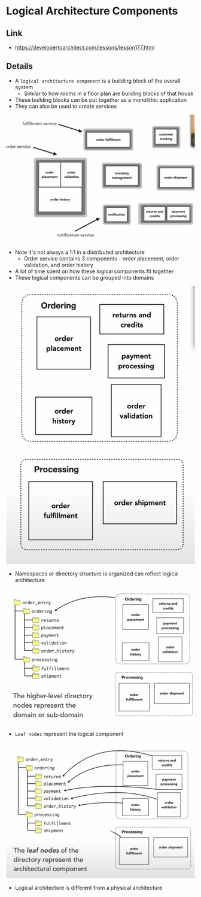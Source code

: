 # Logical Architecture Components

## Link

- https://developertoarchitect.com/lessons/lesson177.html

## Details

- A `logical architecture component` is a building block of the overall system
    - Similar to how rooms in a floor plan are building blocks of that house
- These building blocks can be put together as a monolithic application
- They can also be used to create services

![](./images/1.png)

- Note it's not always a 1:1 in a distributed architecture
    - Order service contains 3 components - order placement, order validation, and order history
- A lot of time spent on how these logical components fit together
- These logical components can be grouped into domains

![](./images/2.png)

- Namespaces or directory structure is organized can reflect logical architecture

![](./images/3.png)

- `Leaf nodes` represent the logical component

![](./images/4.png)

- Logical architecture is different from a physical architecture
